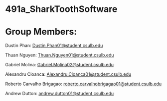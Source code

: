 # 491a_SharkToothSoftware

# Group Members:
Dustin Phan: <Dustin.Phan01@student.csulb.edu>

Thuan Nguyen: <Thuan.Nguyen01@student.csulb.edu>

Gabriel Molina: <Gabriel.Molina02@student.csulb.edu>

Alexandru Cioanca: <Alexandru.Cioanca01@student.csulb.edu>

Roberto Carvalho Brigagao: <roberto.carvalhobrigagao01@student.csulb.edu>

Andrew Dutton: <andrew.dutton01@student.csulb.edu>

